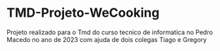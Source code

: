 # TMD-Projeto-WeCooking
Projeto realizado para o Tmd do curso tecnico de informatica no Pedro Macedo no ano de 2023 com ajuda de dois colegas Tiago e Gregory
